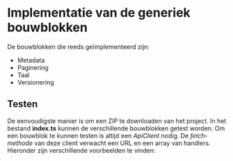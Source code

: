 # Implementatie van de generiek bouwblokken

De bouwblokken die reeds geïmplementeerd zijn:

* Metadata
* Paginering
* Taal
* Versionering

## Testen

De eenvoudigste manier is om een ZIP te downloaden van het project. In het bestand **index.ts** kunnen de verschillende bouwblokken getest worden. Om een bouwblok te kunnen testen is altijd een _ApiClient_ nodig. De _fetch-methode_ van deze client verwacht een URL en een array van handlers. Hieronder zijn verschillende voorbeelden te vinden:

